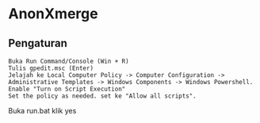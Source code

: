 # AnonXmerge

## Pengaturan
```
Buka Run Command/Console (Win + R)
Tulis gpedit.msc (Enter)
Jelajah ke Local Computer Policy -> Computer Configuration -> Administrative Templates -> Windows Components -> Windows Powershell.
Enable "Turn on Script Execution"
Set the policy as needed. set ke "Allow all scripts".
```
Buka run.bat klik yes
